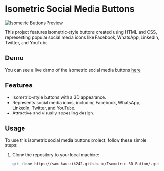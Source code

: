 # Isometric Social Media Buttons

![Isometric Buttons Preview](isometric-buttons-preview.png)

This project features isometric-style buttons created using HTML and CSS, representing popular social media icons like Facebook, WhatsApp, LinkedIn, Twitter, and YouTube.

## Demo

You can see a live demo of the isometric social media buttons [here](https://sam-kaushik242.github.io/Isometric-3D-Button/).

## Features

- Isometric-style buttons with a 3D appearance.
- Represents social media icons, including Facebook, WhatsApp, LinkedIn, Twitter, and YouTube.
- Attractive and visually appealing design.

## Usage

To use this isometric social media buttons project, follow these simple steps:

1. Clone the repository to your local machine:

   ```sh
   git clone https://sam-kaushik242.github.io/Isometric-3D-Button/.git
